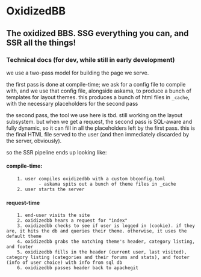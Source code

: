 # OxidizedBB

## The oxidized BBS. SSG everything you can, and SSR all the things!

### Technical docs (for dev, while still in early development)

we use a two-pass model for building the page we serve. 

the first pass is done at compile-time; we ask for a config file to compile with, and we use that config file, alongside
askama, to produce a bunch of templates for layout themes. this produces a bunch of html files in `_cache`, with the necessary placeholders for the second pass

the second pass, the tool we use here is tbd. still working on the layout subsystem. but when we get a request, the second pass is SQL-aware and fully dynamic, so it can fill in all the
placeholders left by the first pass. this is the final HTML file served to the user (and then immediately discarded by the server, obviously).

so the SSR pipeline ends up looking like:

#### compile-time:
        1. user compiles oxidizedbb with a custom bbconfig.toml
                - askama spits out a bunch of theme files in _cache
        2. user starts the server
#### request-time
        1. end-user visits the site
        2. oxidizedbb hears a request for "index"
        3. oxidizedbb checks to see if user is logged in (cookie). if they are, it hits the db and queries their theme. otherwise, it uses the default theme
        4. oxidizedbb grabs the matching theme's header, category listing, and footer
        5. oxidizedbb fills in the header (current user, last visited), category listing (categories and their forums and stats), and footer (info of user choice) with info from sql db
        6. oxidizedbb passes header back to apachegit  
